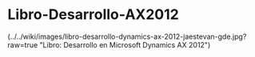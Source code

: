 # Libro-Desarrollo-AX2012

(../../wiki/images/libro-desarrollo-dynamics-ax-2012-jaestevan-gde.jpg?raw=true "Libro: Desarrollo en Microsoft Dynamics AX 2012")
